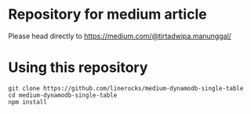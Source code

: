 # Repository for medium article

Please head directly to https://medium.com/@tirtadwipa.manunggal/

# Using this repository

```
git clone https://github.com/linerocks/medium-dynamodb-single-table
cd medium-dynamodb-single-table
npm install
```
